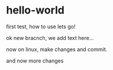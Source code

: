 # hello-world
first test, how to use
lets go!

ok new bracnch, we add text here...


now on linux, make changes and commit.


and now more changes
